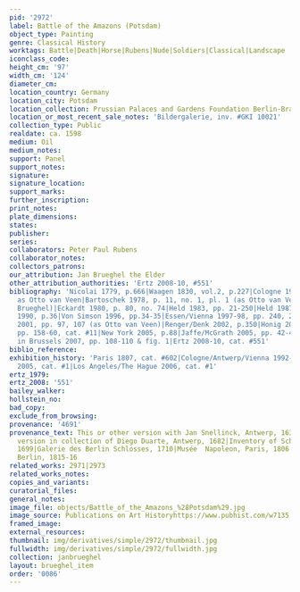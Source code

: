 ```yaml
---
pid: '2972'
label: Battle of the Amazons (Potsdam)
object_type: Painting
genre: Classical History
worktags: Battle|Death|Horse|Rubens|Nude|Soldiers|Classical|Landscape
iconclass_code:
height_cm: '97'
width_cm: '124'
diameter_cm:
location_country: Germany
location_city: Potsdam
location_collection: Prussian Palaces and Gardens Foundation Berlin-Brandenburg
location_or_most_recent_sale_notes: 'Bildergalerie, inv. #GKI 10021'
collection_type: Public
realdate: ca. 1598
medium: Oil
medium_notes:
support: Panel
support_notes:
signature:
signature_location:
support_marks:
further_inscription:
print_notes:
plate_dimensions:
states:
publisher:
series:
collaborators: Peter Paul Rubens
collaborator_notes:
collectors_patrons:
our_attribution: Jan Brueghel the Elder
other_attribution_authorities: 'Ertz 2008-10, #551'
bibliography: 'Nicolai 1779, p.666|Waagen 1830, vol.2, p.227|Cologne 1977, pp. 181-182
  as Otto van Veen|Bartoschek 1978, p. 11, no. 1, pl. 1 (as Otto van Veen with Jan
  Brueghel)|Eckardt 1980, p. 80, no. 74|Held 1983, pp. 21-250|Held 1987, pp. 9-22|Padua-Rome-Milan
  1990, p.36|Von Simson 1996, pp.34-35|Essen/Vienna 1997-98, pp. 240, 242, 243, 246|Poeschel
  2001, pp. 97, 107 (as Otto van Veen)|Renger/Denk 2002, p.350|Honig 2004|Vienna 2004,
  pp. 158-60, cat. #11|New York 2005, p.88|Jaffe/McGrath 2005, pp. 42-44, 47|Van Mulders
  in Brussels 2007, pp. 108-110 & fig. 1|Ertz 2008-10, cat. #551'
biblio_reference:
exhibition_history: 'Paris 1807, cat. #602|Cologne/Antwerp/Vienna 1992-93, cat. #44.1|London
  2005, cat. #1|Los Angeles/The Hague 2006, cat. #1'
ertz_1979:
ertz_2008: '551'
bailey_walker:
hollstein_no:
bad_copy:
exclude_from_browsing:
provenance: '4691'
provenance_text: This or other version with Jan Snellinck, Antwerp, 1638|This or other
  version in collection of Diego Duarte, Antwerp, 1682|Inventory of Schloss Oranienburg,
  1699|Galerie des Berlin Schlosses, 1710|Musée  Napoleon, Paris, 1806|Returned to
  Berlin, 1815-16
related_works: 2971|2973
related_works_notes:
copies_and_variants:
curatorial_files:
general_notes:
image_file: objects/Battle_of_the_Amazons_%28Potsdam%29.jpg
image_source: Publications on Art Historyhttps://www.pubhist.com/w7135
framed_image:
external_resources:
thumbnail: img/derivatives/simple/2972/thumbnail.jpg
fullwidth: img/derivatives/simple/2972/fullwidth.jpg
collection: janbrueghel
layout: brueghel_item
order: '0086'
---
```

